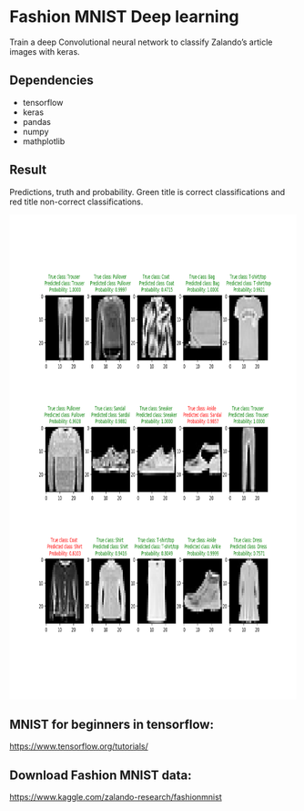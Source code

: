 
# **Fashion MNIST Deep learning**
Train a deep Convolutional neural network to classify Zalando’s article images with keras. 

## Dependencies
* tensorflow
* keras
* pandas
* numpy
* mathplotlib

## Result
Predictions, truth and probability. Green title is correct classifications and red title non-correct classifications. 


<img src="assets/Fashion_15_30.png" width="850" height="850" />



## MNIST for beginners in tensorflow:
https://www.tensorflow.org/tutorials/

## Download Fashion MNIST data:
https://www.kaggle.com/zalando-research/fashionmnist


